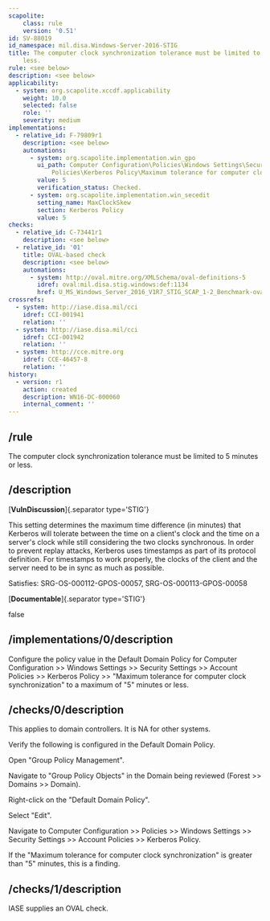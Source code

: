 ```yaml
---
scapolite:
    class: rule
    version: '0.51'
id: SV-88019
id_namespace: mil.disa.Windows-Server-2016-STIG
title: The computer clock synchronization tolerance must be limited to 5 minutes or
    less.
rule: <see below>
description: <see below>
applicability:
  - system: org.scapolite.xccdf.applicability
    weight: 10.0
    selected: false
    role: ''
    severity: medium
implementations:
  - relative_id: F-79809r1
    description: <see below>
    automations:
      - system: org.scapolite.implementation.win_gpo
        ui_path: Computer Configuration\Policies\Windows Settings\Security Settings\Account
            Policies\Kerberos Policy\Maximum tolerance for computer clock synchronization
        value: 5
        verification_status: Checked.
      - system: org.scapolite.implementation.win_secedit
        setting_name: MaxClockSkew
        section: Kerberos Policy
        value: 5
checks:
  - relative_id: C-73441r1
    description: <see below>
  - relative_id: '01'
    title: OVAL-based check
    description: <see below>
    automations:
      - system: http://oval.mitre.org/XMLSchema/oval-definitions-5
        idref: oval:mil.disa.stig.windows:def:1134
        href: U_MS_Windows_Server_2016_V1R7_STIG_SCAP_1-2_Benchmark-oval.xml
crossrefs:
  - system: http://iase.disa.mil/cci
    idref: CCI-001941
    relation: ''
  - system: http://iase.disa.mil/cci
    idref: CCI-001942
    relation: ''
  - system: http://cce.mitre.org
    idref: CCE-46457-8
    relation: ''
history:
  - version: r1
    action: created
    description: WN16-DC-000060
    internal_comment: ''
---
```



## /rule

The computer clock synchronization tolerance must be limited to 5 minutes or less.

## /description

[**VulnDiscussion**]{.separator type='STIG'}

This setting determines the maximum time difference (in minutes) that Kerberos will tolerate between the time on a client's clock and the time on a server's clock while still considering the two clocks synchronous. In order to prevent replay attacks, Kerberos uses timestamps as part of its protocol definition. For timestamps to work properly, the clocks of the client and the server need to be in sync as much as possible.

Satisfies: SRG-OS-000112-GPOS-00057, SRG-OS-000113-GPOS-00058

[**Documentable**]{.separator type='STIG'}

false

## /implementations/0/description

Configure the policy value in the Default Domain Policy for Computer Configuration >> Windows Settings >> Security Settings >> Account Policies >> Kerberos Policy >> "Maximum tolerance for computer clock synchronization" to a maximum of "5" minutes or less.

## /checks/0/description

This applies to domain controllers. It is NA for other systems.

Verify the following is configured in the Default Domain Policy.

Open "Group Policy Management".

Navigate to "Group Policy Objects" in the Domain being reviewed (Forest >> Domains >> Domain).

Right-click on the "Default Domain Policy".

Select "Edit".

Navigate to Computer Configuration >> Policies >> Windows Settings >> Security Settings >> Account Policies >> Kerberos Policy.

If the "Maximum tolerance for computer clock synchronization" is greater than "5" minutes, this is a finding.

## /checks/1/description

IASE supplies an OVAL check.
